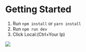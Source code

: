 
# Getting Started
1. Run `npm install` or `yarn install`
2. Run `npm run dev`
3. Click Local:(Ctrl+Your Ip)


<img src="navbar-gif.gif" />
